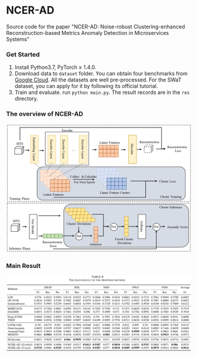 # NCER-AD
Source code for the paper "NCER-AD: Noise-robust Clustering-enhanced Reconstruction-based Metrics Anomaly Detection in Microservices Systems"

### Get Started
1. Install Python3.7, PyTorch $\geq$ 1.4.0.
2. Download data to `dataset` folder. You can obtain four benchmarks from [Google Cloud](https://drive.google.com/drive/folders/1gisthCoE-RrKJ0j3KPV7xiibhHWT9qRm?usp=sharing). All the datasets are well pre-processed. For the SWaT dataset, you can apply for it by following its official tutorial.
3. Train and evaluate. run `python main.py`. The result records are in the `res` directory.

### The overview of NCER-AD

![](https://github.com/lhysgithub/NCER-AD/blob/main/ncerad_ov.png "")

### Main Result

![](https://github.com/lhysgithub/NCER-AD/blob/main/ncerad_res.png "")
